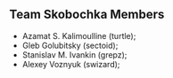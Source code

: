 Team Skobochka Members
----------------------

* Azamat S. Kalimoulline (turtle);
* Gleb Golubitsky (sectoid);
* Stanislav M. Ivankin (grepz);
* Alexey Voznyuk (swizard);

